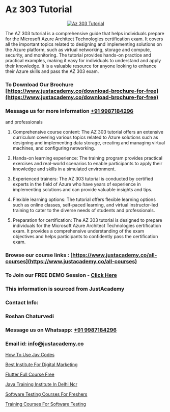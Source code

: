 # Az 303 Tutorial

<p align="center">
  <a href="https://justacademy.co/course-detail/microsoft-azure-training">
    <img src="https://justacademy.co/storage2/course_image/1708336833_course_image.png" alt="Az 303 Tutorial">
  </a>
</p>


The AZ 303 tutorial is a comprehensive guide that helps individuals prepare for the Microsoft Azure Architect Technologies certification exam. It covers all the important topics related to designing and implementing solutions on the Azure platform, such as virtual networking, storage and compute, security, and monitoring. The tutorial provides hands-on practice and practical examples, making it easy for individuals to understand and apply their knowledge. It is a valuable resource for anyone looking to enhance their Azure skills and pass the AZ 303 exam.
### To Download Our Brochure [https://www.justacademy.co/download-brochure-for-free](https://www.justacademy.co/download-brochure-for-free)
### Message us for more information [+91 9987184296](https://api.whatsapp.com/send?phone=919987184296)
and professionals

1) Comprehensive course content: The AZ 303 tutorial offers an extensive curriculum covering various topics related to Azure solutions such as designing and implementing data storage, creating and managing virtual machines, and configuring networking.

2) Hands-on learning experience: The training program provides practical exercises and real-world scenarios to enable participants to apply their knowledge and skills in a simulated environment.

3) Experienced trainers: The AZ 303 tutorial is conducted by certified experts in the field of Azure who have years of experience in implementing solutions and can provide valuable insights and tips.

4) Flexible learning options: The tutorial offers flexible learning options such as online classes, self-paced learning, and virtual instructor-led training to cater to the diverse needs of students and professionals.

5) Preparation for certification: The AZ 303 tutorial is designed to prepare individuals for the Microsoft Azure Architect Technologies certification exam. It provides a comprehensive understanding of the exam objectives and helps participants to confidently pass the certification exam.

### Browse our course links : [https://www.justacademy.co/all-courses](https://www.justacademy.co/all-courses) 
### To Join our FREE DEMO Session - [Click Here](https://www.justacademy.co/register-for-course-demo)


### This information is sourced from JustAcademy
### Contact Info:
### Roshan Chaturvedi
### Message us on Whatsapp: [+91 9987184296](https://api.whatsapp.com/send?phone=919987184296)
### Email id: [info@justacademy.co](mailto:info@justacademy.co)
                
[How To Use Jav Codes](https://www.linkedin.com/pulse/how-use-jav-codes-justacademy-mumbai-oeolc/)

[Best Institute For Digital Marketing](https://www.linkedin.com/pulse/best-institute-digital-marketing-justacademy-bay-area-pvqjc?trackingId=%2FdXxhZg3VyK0msrk9VDYhQ%3D%3D&lipi=urn%3Ali%3Apage%3Ad_flagship3_company_admin%3BA%2BceJxOfQEyVvKB2rfxduA%3D%3D)

[Flutter Full Course Free](https://medium.com/@prempja40/flutter-full-course-free-43114f87e9c8)

[Java Training Institute In Delhi Ncr](https://medium.com/@AkashSingh2052/java-training-institute-in-delhi-ncr-a2238865c84d)

[Software Testing Courses For Freshers](https://justacademyin.github.io/justacademy/Software-Testing-Courses-For-Freshers)

[Training Courses For Software Testing](https://justacademyin.github.io/justacademy/Training-Courses-For-Software-Testing)

